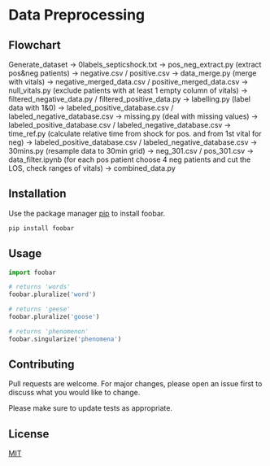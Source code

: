 # Data Preprocessing

## Flowchart

Generate_dataset -> 0labels_septicshock.txt -> pos_neg_extract.py (extract pos&neg patients) -> negative.csv / positive.csv -> data_merge.py (merge with vitals) -> negative_merged_data.csv / positive_merged_data.csv -> null_vitals.py (exclude patients with at least 1 empty column of vitals) -> filtered_negative_data.py / filtered_positive_data.py -> labelling.py (label data with 1&0) -> labeled_positive_database.csv / labeled_negative_database.csv -> missing.py (deal with missing values) -> labeled_positive_database.csv / labeled_negative_database.csv -> time_ref.py (calculate relative time from shock for pos. and from 1st vital for neg) -> labeled_positive_database.csv / labeled_negative_database.csv -> 30mins.py (resample data to 30min grid) -> neg_301.csv / pos_301.csv -> data_filter.ipynb (for each pos patient choose 4 neg patients and cut the LOS, check ranges of vitals) -> combined_data.py

## Installation

Use the package manager [pip](https://pip.pypa.io/en/stable/) to install foobar.

```bash
pip install foobar
```

## Usage

```python
import foobar

# returns 'words'
foobar.pluralize('word')

# returns 'geese'
foobar.pluralize('goose')

# returns 'phenomenon'
foobar.singularize('phenomena')
```

## Contributing

Pull requests are welcome. For major changes, please open an issue first
to discuss what you would like to change.

Please make sure to update tests as appropriate.

## License

[MIT](https://choosealicense.com/licenses/mit/)